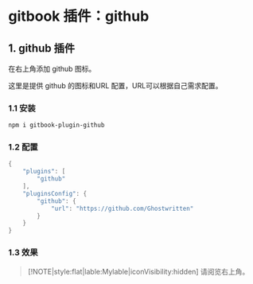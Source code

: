 #  gitbook 插件：github

##  1. github 插件
在右上角添加 github 图标。

这里是提供 github 的图标和URL 配置，URL可以根据自己需求配置。

###  1.1 安装

```bash
npm i gitbook-plugin-github
```
### 1.2 配置

```c
{
    "plugins": [ 
        "github" 
    ],
    "pluginsConfig": {
        "github": {
            "url": "https://github.com/Ghostwritten"
        }
    }
}
```
### 1.3 效果
> [!NOTE|style:flat|lable:Mylable|iconVisibility:hidden]
> 请阅览右上角。
